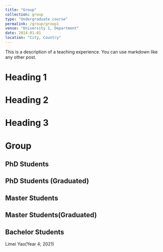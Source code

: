 ```yaml
---
title: "Group"
collection: group
type: "Undergraduate course"
permalink: /group/group1
venue: "University 1, Department"
date: 2014-01-01
location: "City, Country"
---
```


This is a description of a teaching experience. You can use markdown like any other post.

Heading 1
======

Heading 2
======

Heading 3
======

# Group

## PhD Students

## PhD Students (Graduated)

## Master Students

## Master Students(Graduated)

## Bachelor Students
Limei Yao(Year 4; 2021)

